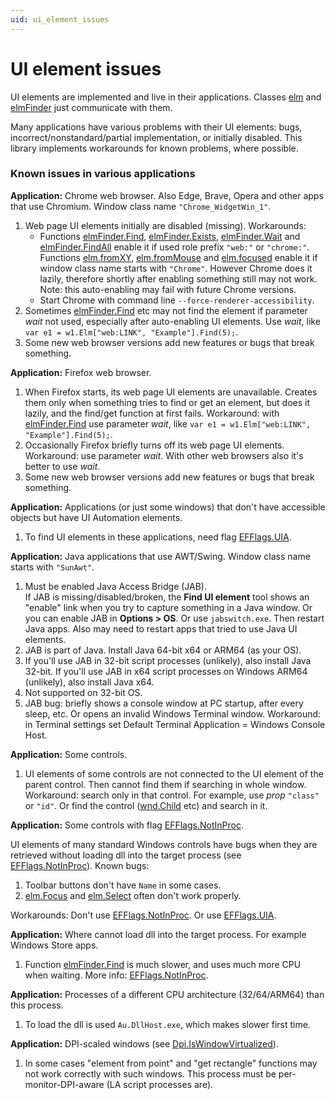 ```yaml
---
uid: ui_element_issues
---
```


# UI element issues

UI elements are implemented and live in their applications. Classes [elm]() and [elmFinder]() just communicate with them.

Many applications have various problems with their UI elements: bugs, incorrect/nonstandard/partial implementation, or initially disabled. This library implements workarounds for known problems, where possible.

### Known issues in various applications

**Application:** Chrome web browser. Also Edge, Brave, Opera and other apps that use Chromium. Window class name `"Chrome_WidgetWin_1"`.  
1. Web page UI elements initially are disabled (missing).
   Workarounds:
   - Functions [elmFinder.Find](), [elmFinder.Exists](), [elmFinder.Wait]() and [elmFinder.FindAll]() enable it if used role prefix `"web:"` or `"chrome:"`. Functions [elm.fromXY](), [elm.fromMouse]() and [elm.focused]() enable it if window class name starts with `"Chrome"`. However Chrome does it lazily, therefore shortly after enabling something still may not work. Note: this auto-enabling may fail with future Chrome versions.
   - Start Chrome with command line `--force-renderer-accessibility`.
2. Sometimes [elmFinder.Find]() etc may not find the element if parameter *wait* not used, especially after auto-enabling UI elements. Use *wait*, like `var e1 = w1.Elm["web:LINK", "Example"].Find(5);`.
3. Some new web browser versions add new features or bugs that break something.

**Application:** Firefox web browser.  
1. When Firefox starts, its web page UI elements are unavailable. Creates them only when something tries to find or get an element, but does it lazily, and the find/get function at first fails. Workaround: with [elmFinder.Find]() use parameter *wait*, like `var e1 = w1.Elm["web:LINK", "Example"].Find(5);`.
2. Occasionally Firefox briefly turns off its web page UI elements. Workaround: use parameter *wait*. With other web browsers also it's better to use *wait*.
3. Some new web browser versions add new features or bugs that break something.

**Application:** Applications (or just some windows) that don't have accessible objects but have UI Automation elements.
1. To find UI elements in these applications, need flag [EFFlags.UIA]().

**Application:** Java applications that use AWT/Swing. Window class name starts with `"SunAwt"`.
1. Must be enabled Java Access Bridge (JAB).  
If JAB is missing/disabled/broken, the **Find UI element** tool shows an "enable" link when you try to capture something in a Java window. Or you can enable JAB in **Options > OS**. Or use `jabswitch.exe`. Then restart Java apps. Also may need to restart apps that tried to use Java UI elements.
2. JAB is part of Java. Install Java 64-bit x64 or ARM64 (as your OS).
3. If you'll use JAB in 32-bit script processes (unlikely), also install Java 32-bit. If you'll use JAB in x64 script processes on Windows ARM64 (unlikely), also install Java x64.
4. Not supported on 32-bit OS.
5. JAB bug: briefly shows a console window at PC startup, after every sleep, etc. Or opens an invalid Windows Terminal window. Workaround: in Terminal settings set Default Terminal Application = Windows Console Host.

**Application:** Some controls.
1. UI elements of some controls are not connected to the UI element of the parent control. Then cannot find them if searching in whole window.  
Workaround: search only in that control. For example, use *prop* `"class"` or `"id"`. Or find the control ([wnd.Child]() etc) and search in it.

**Application:** Some controls with flag [EFFlags.NotInProc]().

UI elements of many standard Windows controls have bugs when they are retrieved without loading dll into the target process (see [EFFlags.NotInProc]()). Known bugs:
1. Toolbar buttons don't have `Name` in some cases.
2. [elm.Focus]() and [elm.Select]() often don't work properly.

Workarounds: Don't use [EFFlags.NotInProc](). Or use [EFFlags.UIA]().

**Application:** Where cannot load dll into the target process. For example Windows Store apps.
1. Function [elmFinder.Find]() is much slower, and uses much more CPU when waiting. More info: [EFFlags.NotInProc]().

**Application:** Processes of a different CPU architecture (32/64/ARM64) than this process.
1. To load the dll is used `Au.DllHost.exe`, which makes slower first time.

**Application:** DPI-scaled windows (see [Dpi.IsWindowVirtualized]()).
1. In some cases "element from point" and "get rectangle" functions may not work correctly with such windows. This process must be per-monitor-DPI-aware (LA script processes are).
